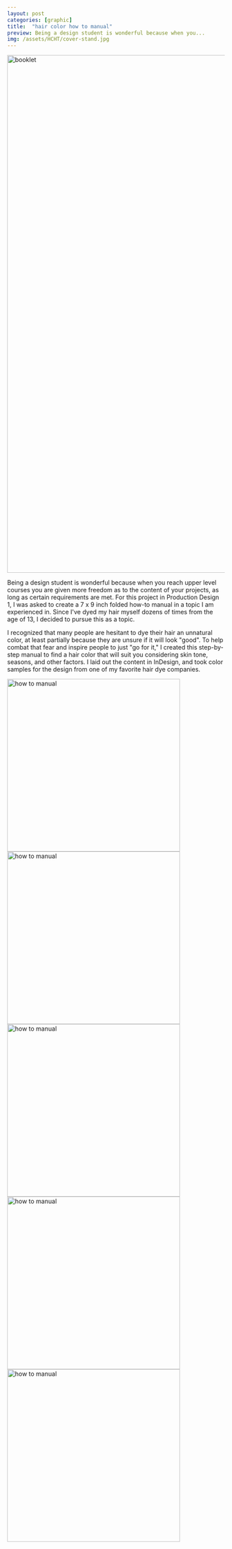 ```yaml
---
layout: post
categories: [graphic]
title:  "hair color how to manual"
preview: Being a design student is wonderful because when you...
img: /assets/HCHT/cover-stand.jpg
---
```


<img src="/assets/HCHT/cover-stand.jpg" alt="booklet" width="1200"/>

Being a design student is wonderful because when you reach upper level courses you are given more freedom as to the content of your projects, as long as certain requirements are met. For this project in Production Design 1, I was asked to create a 7 x 9 inch folded how-to manual in a topic I am experienced in. Since I've dyed my hair myself dozens of times from the age of 13, I decided to pursue this as a topic. 

I recognized that many people are hesitant to dye their hair an unnatural color, at least partially because they are unsure if it will look "good". To help combat that fear and inspire people to just "go for it," I created this step-by-step manual to find a hair color that will suit you considering skin tone, seasons, and other factors. I laid out the content in InDesign, and took color samples for the design from one of my favorite hair dye companies.

<img src="/assets/HCHT/cover.jpg" alt="how to manual" width="400"/>
<img src="/assets/HCHT/spread.jpg" alt="how to manual" width="400"/>
<img src="/assets/HCHT/spread-stand.jpg" alt="how to manual" width="400"/>
<img src="/assets/HCHT/detail-1.jpg" alt="how to manual" width="400"/>
<img src="/assets/HCHT/detail-2.jpg" alt="how to manual" width="400"/>